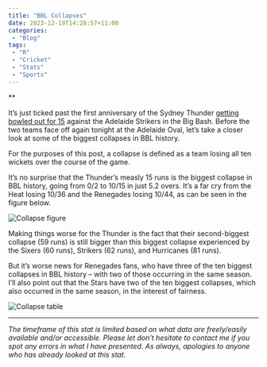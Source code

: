 ```yaml
---
title: "BBL Collapses"
date: 2023-12-19T14:28:57+11:00
categories:
 - "Blog"
tags:
 - "R"
 - "Cricket" 
 - "Stats"
 - "Sports"
---
```


**

<!--more-->

It’s just ticked past the first anniversary of the Sydney Thunder [getting bowled out for 15](https://www.youtube.com/watch?v=ZnbpGKnnowo) against the Adelaide Strikers in the Big Bash. Before the two teams face off again tonight at the Adelaide Oval, let’s take a closer look at some of the biggest collapses in BBL history. 

For the purposes of this post, a collapse is defined as a team losing all ten wickets over the course of the game. 

It’s no surprise that the Thunder’s measly 15 runs is the biggest collapse in BBL history, going from 0/2 to 10/15 in just 5.2 overs. It’s a far cry from the Heat losing 10/36 and the Renegades losing 10/44, as can be seen in the figure below.

![Collapse figure](/img/content/posts/bbl-collapse/collapse_fig.png)

Making things worse for the Thunder is the fact that their second-biggest collapse (59 runs) is still bigger than this biggest collapse experienced by the Sixers (60 runs), Strikers (62 runs), and Hurricanes (81 runs).

But it’s worse news for Renegades fans, who have three of the ten biggest collapses in BBL history – with two of those occurring in the same season. I’ll also point out that the Stars have two of the ten biggest collapses, which also occurred in the same season, in the interest of fairness.

![Collapse table](/img/content/posts/bbl-collapse/Collapse_table.png)

--- 

*The timeframe of this stat is limited based on what data are freely/easily available and/or accessible. Please let don’t hesitate to contact me if you spot any errors in what I have presented. As always, apologies to anyone who has already looked at this stat.*
